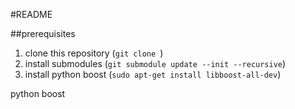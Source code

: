 #README

##prerequisites
1. clone this repository
(`git clone `)
2. install submodules
(`git submodule update --init --recursive`)
3. install python boost
(`sudo apt-get install libboost-all-dev`)

python boost
